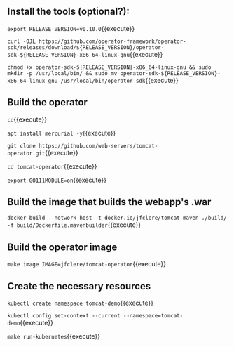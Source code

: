 ## Install the tools (optional?):

`export RELEASE_VERSION=v0.10.0`{{execute}}

`curl -OJL https://github.com/operator-framework/operator-sdk/releases/download/${RELEASE_VERSION}/operator-sdk-${RELEASE_VERSION}-x86_64-linux-gnu`{{execute}}

`chmod +x operator-sdk-${RELEASE_VERSION}-x86_64-linux-gnu && sudo mkdir -p /usr/local/bin/ && sudo mv operator-sdk-${RELEASE_VERSION}-x86_64-linux-gnu /usr/local/bin/operator-sdk`{{execute}}

## Build the operator

`cd`{{execute}}

`apt install mercurial -y`{{execute}}

`git clone https://github.com/web-servers/tomcat-operator.git`{{execute}}

`cd tomcat-operator`{{execute}}

`export GO111MODULE=on`{{execute}}

## Build the image that builds the webapp's .war

`docker build --network host -t docker.io/jfclere/tomcat-maven ./build/ -f build/Dockerfile.mavenbuilder`{{execute}}

## Build the operator image

`make image IMAGE=jfclere/tomcat-operator`{{execute}}

## Create the necessary resources

`kubectl create namespace tomcat-demo`{{execute}}

`kubectl config set-context --current --namespace=tomcat-demo`{{execute}}

`make run-kubernetes`{{execute}}
